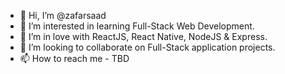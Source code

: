 - 👋 Hi, I’m @zafarsaad
- 👀 I’m interested in learning Full-Stack Web Development.
- 🌱 I’m in love with ReactJS, React Native, NodeJS & Express.
- 💞️ I’m looking to collaborate on Full-Stack application projects.
- 📫 How to reach me - TBD

<!---
zafarsaad/zafarsaad is a ✨ special ✨ repository because its `README.md` (this file) appears on your GitHub profile.
You can click the Preview link to take a look at your changes.
--->
